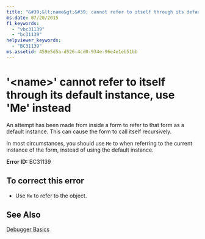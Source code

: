```yaml
---
title: "&#39;&lt;name&gt;&#39; cannot refer to itself through its default instance, use &#39;Me&#39; instead"
ms.date: 07/20/2015
f1_keywords: 
  - "vbc31139"
  - "bc31139"
helpviewer_keywords: 
  - "BC31139"
ms.assetid: 459e5d5a-d526-4cd0-934e-96e4e1eb51bb
---
```

# &#39;&lt;name&gt;&#39; cannot refer to itself through its default instance, use &#39;Me&#39; instead
An attempt has been made from inside a form to refer to that form as a default instance. This can cause the form to call itself recursively.  
  
 In most circumstances, you should use `Me` to when referring to the current instance of the form, instead of using the default instance.  
  
 **Error ID:** BC31139  
  
## To correct this error  
  
-   Use `Me` to refer to the object.  
  
## See Also  
 [Debugger Basics](/visualstudio/debugger/debugger-basics)
